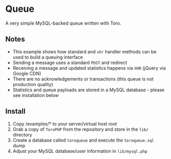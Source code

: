# Queue

A very simple MySQL-backed queue written with Toro.

## Notes

- This example shows how standard and `xhr` handler methods can be used to build a queuing interface
- Sending a message uses a standard `POST` and redirect
- Receiving a message and updated statistics happens via `XHR` (jQuery via Google CDN)
- There are no acknowledgements or transactions (this queue is not production quality)
- Statistics and queue payloads are stored in a MySQL database - please see installation below


## Install

1. Copy /examples/* to your server/virtual host root
2. Grab a copy of `ToroPHP` from the repository and store in the `lib/` directory
3. Create a database called `toroqueue` and execute the `toroqueue.sql` dump
4. Adjust your MySQL database/user information in `lib/mysql.php`